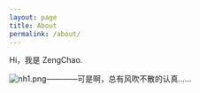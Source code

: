 ```yaml
---
layout: page
title: About
permalink: /about/
---
```


Hi，我是 ZengChao.

![nh1.png](https://i.loli.net/2020/07/21/12P8jOCu54cbiK6.png)————可是啊，总有风吹不散的认真……
